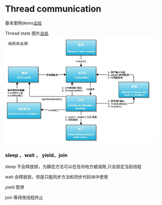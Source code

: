 # Thread communication

基本案例demo[出处](http://www.importnew.com/26850.html)

Thread state 图片[出处](https://www.zhihu.com/question/23328075)<br/>
![image](./img/state.jpg)


### sleep 、wait 、 yield、join
sleep 不会释放锁，为静态方法可以在任何地方被调用,只会锁定当前线程

wait  会释放锁，但是只能同步方法和同步代码块中使用

yield 暂停

join 等待改线程终止
